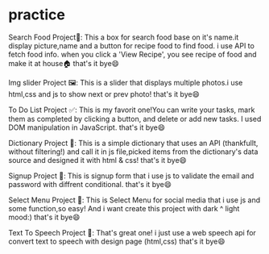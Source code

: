 # practice

Search Food Project🍲:
This a box for search food base on it's name.it display picture,name and a button for recipe food to find food.
i use API to fetch food info.
when you click a 'View Recipe', you see recipe of food and make it at house🏠
that's it bye😄

<!-- //////////////////////////////////// -->

Img slider Project 🖼️:
This is a slider that displays multiple photos.i use html,css and js to show next or prev photo!
that's it bye😄

<!-- //////////////////////////////////// -->

To Do List Project ✅:
This is my favorit one!You can write your tasks, mark them as completed by clicking a button, and delete or add new tasks.
I used DOM manipulation in JavaScript.
that's it bye😄

<!-- //////////////////////////////////// -->

Dictionary Project 📗:
This is a simple dictionary that uses an API (thankfullt, without filtering!) and call it in js file,picked items from the dictionary's data source and designed it with html & css!
that's it bye😄

<!-- //////////////////////////////////// -->

Signup Project 💙:
This is signup form that i use js to validate the email and password with diffrent conditional.
that's it bye😄

<!-- //////////////////////////////////// -->

Select Menu Project 💙:
This is Select Menu for social media that i use js and some function,so easy!
And i want create this project with dark ^ light mood:)
that's it bye😄

<!-- //////////////////////////////////// -->

Text To Speech Project 💬:
That's great one! i just use a web speech api for convert text to speech with design page (html,css)
that's it bye😄
